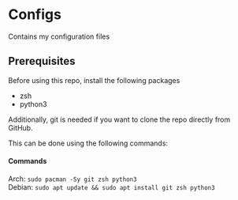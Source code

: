 # Configs
Contains my configuration files

## Prerequisites
Before using this repo, install the following packages
- zsh
- python3

Additionally, git is needed if you want to clone the repo directly from GitHub.

This can be done using the following commands:
#### Commands
Arch: ```sudo pacman -Sy git zsh python3``` \
Debian: ```sudo apt update && sudo apt install git zsh python3```
